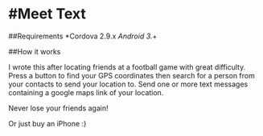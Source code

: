 #Meet Text
================================
##Requirements
*Cordova 2.9.x
*Android 3.*+

##How it works

I wrote this after locating friends at a football game with great difficulty. 
Press a button to find your GPS coordinates then search for a person from your 
contacts to send your location to. Send one or more text messages containing a
google maps link of your location.

Never lose your friends again!

Or just buy an iPhone :)